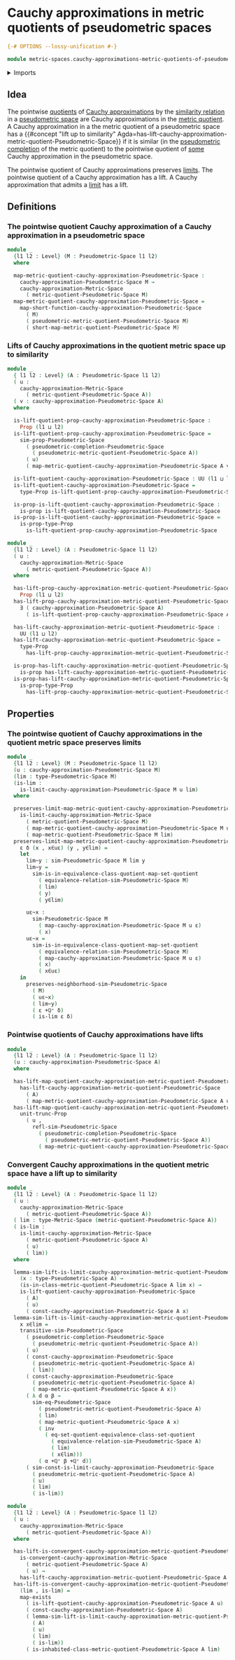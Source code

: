 # Cauchy approximations in metric quotients of pseudometric spaces

```agda
{-# OPTIONS --lossy-unification #-}

module metric-spaces.cauchy-approximations-metric-quotients-of-pseudometric-spaces where
```

<details><summary>Imports</summary>

```agda
open import elementary-number-theory.addition-positive-rational-numbers
open import elementary-number-theory.positive-rational-numbers

open import foundation.action-on-identifications-functions
open import foundation.binary-relations
open import foundation.binary-transport
open import foundation.contractible-maps
open import foundation.contractible-types
open import foundation.dependent-pair-types
open import foundation.equivalence-classes
open import foundation.equivalences
open import foundation.existential-quantification
open import foundation.fibers-of-maps
open import foundation.function-types
open import foundation.functoriality-dependent-pair-types
open import foundation.homotopies
open import foundation.identity-types
open import foundation.inhabited-subtypes
open import foundation.logical-equivalences
open import foundation.propositional-truncations
open import foundation.propositions
open import foundation.reflecting-maps-equivalence-relations
open import foundation.retractions
open import foundation.sections
open import foundation.set-quotients
open import foundation.sets
open import foundation.subtypes
open import foundation.transport-along-identifications
open import foundation.universal-property-set-quotients
open import foundation.universe-levels

open import logic.functoriality-existential-quantification

open import metric-spaces.cauchy-approximations-metric-spaces
open import metric-spaces.cauchy-approximations-pseudometric-spaces
open import metric-spaces.convergent-cauchy-approximations-metric-spaces
open import metric-spaces.equality-of-metric-spaces
open import metric-spaces.extensionality-pseudometric-spaces
open import metric-spaces.functions-metric-spaces
open import metric-spaces.isometries-metric-spaces
open import metric-spaces.isometries-pseudometric-spaces
open import metric-spaces.limits-of-cauchy-approximations-metric-spaces
open import metric-spaces.limits-of-cauchy-approximations-pseudometric-spaces
open import metric-spaces.metric-quotients-of-pseudometric-spaces
open import metric-spaces.metric-spaces
open import metric-spaces.pseudometric-completion-of-metric-spaces
open import metric-spaces.pseudometric-completion-of-pseudometric-spaces
open import metric-spaces.pseudometric-spaces
open import metric-spaces.rational-neighborhood-relations
open import metric-spaces.short-functions-metric-spaces
open import metric-spaces.short-functions-pseudometric-spaces
open import metric-spaces.similarity-of-elements-pseudometric-spaces
```

</details>

## Idea

The pointwise [quotients](foundation.set-quotients.md) of
[Cauchy approximations](metric-spaces.cauchy-approximations-pseudometric-spaces.md)
by the
[similarity relation](metric-spaces.similarity-of-elements-pseudometric-spaces.md)
in a [pseudometric space](metric-spaces.pseudometric-spaces.md) are Cauchy
approximations in the
[metric quotient](metric-spaces.metric-quotients-of-pseudometric-spaces.md). A
Cauchy approximation in a the metric quotient of a pseudometric space has a
{{#concept "lift up to similarity" Agda=has-lift-cauchy-approximation-metric-quotient-Pseudometric-Space}}
if it is similar (in the
[pseudometric completion](metric-spaces.pseudometric-completion-of-metric-spaces.md)
of the metric quotient) to the pointwise quotient of
[some](foundation.existential-quantification.md) Cauchy approximation in the
pseudometric space.

The pointwise quotient of Cauchy approximations preserves
[limits](metric-spaces.limits-of-cauchy-approximations-pseudometric-spaces.md).
The pointwise quotient of a Cauchy approximation has a lift. A Cauchy
approximation that admits a
[limit](metric-spaces.limits-of-cauchy-approximations-pseudometric-spaces.md)
has a lift.

## Definitions

### The pointwise quotient Cauchy approximation of a Cauchy approximation in a pseudometric space

```agda
module _
  {l1 l2 : Level} (M : Pseudometric-Space l1 l2)
  where

  map-metric-quotient-cauchy-approximation-Pseudometric-Space :
    cauchy-approximation-Pseudometric-Space M →
    cauchy-approximation-Metric-Space
      ( metric-quotient-Pseudometric-Space M)
  map-metric-quotient-cauchy-approximation-Pseudometric-Space =
    map-short-function-cauchy-approximation-Pseudometric-Space
      ( M)
      ( pseudometric-metric-quotient-Pseudometric-Space M)
      ( short-map-metric-quotient-Pseudometric-Space M)
```

### Lifts of Cauchy approximations in the quotient metric space up to similarity

```agda
module _
  { l1 l2 : Level} (A : Pseudometric-Space l1 l2)
  ( u :
    cauchy-approximation-Metric-Space
      ( metric-quotient-Pseudometric-Space A))
  ( v : cauchy-approximation-Pseudometric-Space A)
  where

  is-lift-quotient-prop-cauchy-approximation-Pseudometric-Space :
    Prop (l1 ⊔ l2)
  is-lift-quotient-prop-cauchy-approximation-Pseudometric-Space =
    sim-prop-Pseudometric-Space
      ( pseudometric-completion-Pseudometric-Space
        ( pseudometric-metric-quotient-Pseudometric-Space A))
      ( u)
      ( map-metric-quotient-cauchy-approximation-Pseudometric-Space A v)

  is-lift-quotient-cauchy-approximation-Pseudometric-Space : UU (l1 ⊔ l2)
  is-lift-quotient-cauchy-approximation-Pseudometric-Space =
    type-Prop is-lift-quotient-prop-cauchy-approximation-Pseudometric-Space

  is-prop-is-lift-quotient-cauchy-approximation-Pseudometric-Space :
    is-prop is-lift-quotient-cauchy-approximation-Pseudometric-Space
  is-prop-is-lift-quotient-cauchy-approximation-Pseudometric-Space =
    is-prop-type-Prop
      is-lift-quotient-prop-cauchy-approximation-Pseudometric-Space

module _
  {l1 l2 : Level} (A : Pseudometric-Space l1 l2)
  ( u :
    cauchy-approximation-Metric-Space
      ( metric-quotient-Pseudometric-Space A))
  where

  has-lift-prop-cauchy-approximation-metric-quotient-Pseudometric-Space :
    Prop (l1 ⊔ l2)
  has-lift-prop-cauchy-approximation-metric-quotient-Pseudometric-Space =
    ∃ ( cauchy-approximation-Pseudometric-Space A)
      ( is-lift-quotient-prop-cauchy-approximation-Pseudometric-Space A u)

  has-lift-cauchy-approximation-metric-quotient-Pseudometric-Space :
    UU (l1 ⊔ l2)
  has-lift-cauchy-approximation-metric-quotient-Pseudometric-Space =
    type-Prop
      has-lift-prop-cauchy-approximation-metric-quotient-Pseudometric-Space

  is-prop-has-lift-cauchy-approximation-metric-quotient-Pseudometric-Space :
    is-prop has-lift-cauchy-approximation-metric-quotient-Pseudometric-Space
  is-prop-has-lift-cauchy-approximation-metric-quotient-Pseudometric-Space =
    is-prop-type-Prop
      has-lift-prop-cauchy-approximation-metric-quotient-Pseudometric-Space
```

## Properties

### The pointwise quotient of Cauchy approximations in the quotient metric space preserves limits

```agda
module _
  {l1 l2 : Level} (M : Pseudometric-Space l1 l2)
  (u : cauchy-approximation-Pseudometric-Space M)
  (lim : type-Pseudometric-Space M)
  (is-lim :
    is-limit-cauchy-approximation-Pseudometric-Space M u lim)
  where

  preserves-limit-map-metric-quotient-cauchy-approximation-Pseudometric-Space :
    is-limit-cauchy-approximation-Metric-Space
      ( metric-quotient-Pseudometric-Space M)
      ( map-metric-quotient-cauchy-approximation-Pseudometric-Space M u)
      ( map-metric-quotient-Pseudometric-Space M lim)
  preserves-limit-map-metric-quotient-cauchy-approximation-Pseudometric-Space
    ε δ (x , x∈uε) (y , y∈lim) =
    let
      lim~y : sim-Pseudometric-Space M lim y
      lim~y =
        sim-is-in-equivalence-class-quotient-map-set-quotient
          ( equivalence-relation-sim-Pseudometric-Space M)
          ( lim)
          ( y)
          ( y∈lim)

      uε~x :
        sim-Pseudometric-Space M
          ( map-cauchy-approximation-Pseudometric-Space M u ε)
          ( x)
      uε~x =
        sim-is-in-equivalence-class-quotient-map-set-quotient
          ( equivalence-relation-sim-Pseudometric-Space M)
          ( map-cauchy-approximation-Pseudometric-Space M u ε)
          ( x)
          ( x∈uε)
    in
      preserves-neighborhood-sim-Pseudometric-Space
        ( M)
        ( uε~x)
        ( lim~y)
        ( ε +ℚ⁺ δ)
        ( is-lim ε δ)
```

### Pointwise quotients of Cauchy approximations have lifts

```agda
module _
  {l1 l2 : Level} (A : Pseudometric-Space l1 l2)
  (u : cauchy-approximation-Pseudometric-Space A)
  where

  has-lift-map-quotient-cauchy-approximation-metric-quotient-Pseudometric-Space :
    has-lift-cauchy-approximation-metric-quotient-Pseudometric-Space
      ( A)
      ( map-metric-quotient-cauchy-approximation-Pseudometric-Space A u)
  has-lift-map-quotient-cauchy-approximation-metric-quotient-Pseudometric-Space =
    unit-trunc-Prop
      ( u ,
        refl-sim-Pseudometric-Space
          ( pseudometric-completion-Pseudometric-Space
            ( pseudometric-metric-quotient-Pseudometric-Space A))
          ( map-metric-quotient-cauchy-approximation-Pseudometric-Space A u))
```

### Convergent Cauchy approximations in the quotient metric space have a lift up to similarity

```agda
module _
  {l1 l2 : Level} (A : Pseudometric-Space l1 l2)
  ( u :
    cauchy-approximation-Metric-Space
      ( metric-quotient-Pseudometric-Space A))
  ( lim : type-Metric-Space (metric-quotient-Pseudometric-Space A))
  ( is-lim :
    is-limit-cauchy-approximation-Metric-Space
      ( metric-quotient-Pseudometric-Space A)
      ( u)
      ( lim))
  where

  lemma-sim-lift-is-limit-cauchy-approximation-metric-quotient-Pseudometric-Space :
    (x : type-Pseudometric-Space A) →
    (is-in-class-metric-quotient-Pseudometric-Space A lim x) →
    is-lift-quotient-cauchy-approximation-Pseudometric-Space
      ( A)
      ( u)
      ( const-cauchy-approximation-Pseudometric-Space A x)
  lemma-sim-lift-is-limit-cauchy-approximation-metric-quotient-Pseudometric-Space
    x x∈lim =
    transitive-sim-Pseudometric-Space
      ( pseudometric-completion-Pseudometric-Space
        ( pseudometric-metric-quotient-Pseudometric-Space A))
      ( u)
      ( const-cauchy-approximation-Pseudometric-Space
        ( pseudometric-metric-quotient-Pseudometric-Space A)
        ( lim))
      ( const-cauchy-approximation-Pseudometric-Space
        ( pseudometric-metric-quotient-Pseudometric-Space A)
        ( map-metric-quotient-Pseudometric-Space A x))
      ( λ d α β →
        sim-eq-Pseudometric-Space
          ( pseudometric-metric-quotient-Pseudometric-Space A)
          ( lim)
          ( map-metric-quotient-Pseudometric-Space A x)
          ( inv
            ( eq-set-quotient-equivalence-class-set-quotient
              ( equivalence-relation-sim-Pseudometric-Space A)
              ( lim)
              ( x∈lim)))
          ( α +ℚ⁺ β +ℚ⁺ d))
      ( sim-const-is-limit-cauchy-approximation-Pseudometric-Space
        ( pseudometric-metric-quotient-Pseudometric-Space A)
        ( u)
        ( lim)
        ( is-lim))

module _
  {l1 l2 : Level} (A : Pseudometric-Space l1 l2)
  ( u :
    cauchy-approximation-Metric-Space
      ( metric-quotient-Pseudometric-Space A))
  where

  has-lift-is-convergent-cauchy-approximation-metric-quotient-Pseudometric-Space :
    is-convergent-cauchy-approximation-Metric-Space
      ( metric-quotient-Pseudometric-Space A)
      ( u) →
    has-lift-cauchy-approximation-metric-quotient-Pseudometric-Space A u
  has-lift-is-convergent-cauchy-approximation-metric-quotient-Pseudometric-Space
    (lim , is-lim) =
    map-exists
      ( is-lift-quotient-cauchy-approximation-Pseudometric-Space A u)
      ( const-cauchy-approximation-Pseudometric-Space A)
      ( lemma-sim-lift-is-limit-cauchy-approximation-metric-quotient-Pseudometric-Space
        ( A)
        ( u)
        ( lim)
        ( is-lim))
      ( is-inhabited-class-metric-quotient-Pseudometric-Space A lim)
```
